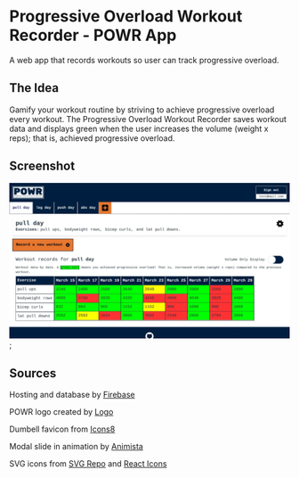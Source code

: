 # Progressive Overload Workout Recorder - POWR App

A web app that records workouts so user can track progressive overload.

## The Idea

Gamify your workout routine by striving to achieve progressive overload every workout. The Progressive Overload Workout Recorder saves workout data and displays green when the user increases the volume (weight x reps); that is, achieved progressive overload.

## Screenshot

![Screenshot of homepage with table of data](./public/images/POWR-short-table.webp);

## Sources

Hosting and database by [Firebase](https://firebase.google.com/)

POWR logo created by [Logo](https://logo.com/)

Dumbell favicon from [Icons8](https://icons8.com/icon/BMybI8iktdPI/gym)

Modal slide in animation by [Animista](http://animista.net)

SVG icons from [SVG Repo](https://www.svgrepo.com/) and [React Icons](https://github.com/react-icons/react-icons#readme)
